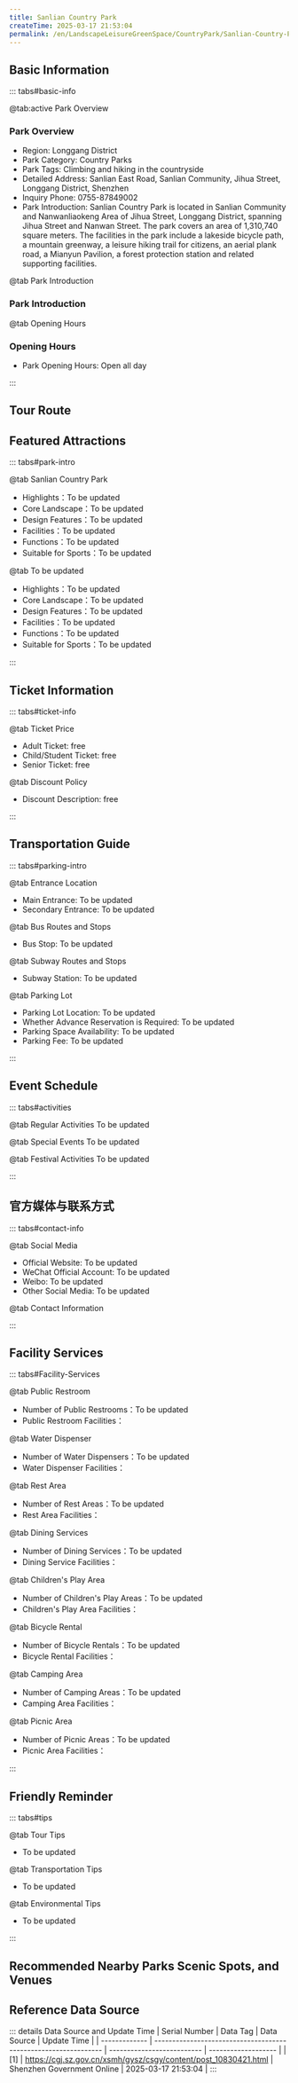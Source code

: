 ```yaml
---
title: Sanlian Country Park
createTime: 2025-03-17 21:53:04
permalink: /en/LandscapeLeisureGreenSpace/CountryPark/Sanlian-Country-Park/
---
```



<script setup>
import ImageSwiper from '/.vuepress/theme/components/ImageSwiper.vue'
// 轮播图数据
const swiperItems = [
    {
                link: 'https://cgj.sz.gov.cn/attachment/1/1334/1334451/10830421.png',
                title: 'Sanlian Country Park',
                description: '',
                author: 'Shenzhen Government Online',
                date: '2025/03/17'
                },
  {
                link: 'https://cgj.sz.gov.cn/attachment/1/1334/1334451/10830421.png',
                title: 'Sanlian Country Park',
                description: '',
                author: 'Shenzhen Government Online',
                date: '2025/03/17'
                }
]
// 配置项
const swiperConfig = {
  height: 500,
  showInfo: true
}
</script>
<!-- 轮播图组件 -->
<ImageSwiper :items="swiperItems" :config="swiperConfig" />



## Basic Information

::: tabs#basic-info

@tab:active Park Overview
### Park Overview
- Region: Longgang District
- Park Category: Country Parks
- Park Tags: Climbing and hiking in the countryside
- Detailed Address: Sanlian East Road, Sanlian Community, Jihua Street, Longgang District, Shenzhen
- Inquiry Phone: 0755-87849002
- Park Introduction: Sanlian Country Park is located in Sanlian Community and Nanwanliaokeng Area of Jihua Street, Longgang District, spanning Jihua Street and Nanwan Street. The park covers an area of 1,310,740 square meters. The facilities in the park include a lakeside bicycle path, a mountain greenway, a leisure hiking trail for citizens, an aerial plank road, a Mianyun Pavilion, a forest protection station and related supporting facilities.

@tab Park Introduction
### Park Introduction
@tab Opening Hours
### Opening Hours
- Park Opening Hours: Open all day

:::

## Tour Route
<ImageCard
image="https://cgj.sz.gov.cn/attachment/1/1334/1334456/10830421.jpg"
title="Sanlian Country Park游玩路径图"
description="游玩路径示意图"
/>



## Featured Attractions

::: tabs#park-intro

@tab Sanlian Country Park
<ImageCard
image="https://cgj.sz.gov.cn/images/index20230710_1.png"
    title="Sanlian Country Park"
    description="The main entrance square of the park is about 6,940 square meters. The greenways around the mountains and around the lake in the park are the best places for jogging. The more than 1,000-meter-long aerial plank road has a sea of purple flowers at your feet. The rotating landscape platform - Mianyun Pavilion is also a great place to climb up and enjoy the scenery. From here, you can see the mountains and the bustling city landscape. The sunny lawn, or a piece of grass to sit on, allows you to enjoy the slow time in the suburbs of the city. It is very suitable for camping, kite flying, football, and badminton with friends and family."
    date=""
    author="Shenzhen Government Online"
/>


- Highlights：To be updated
- Core Landscape：To be updated
- Design Features：To be updated
- Facilities：To be updated
- Functions：To be updated
- Suitable for Sports：To be updated

@tab To be updated
<ImageCard
image="https://cgj.sz.gov.cn/images/index20230710_1.png"
    title="Sanlian Country Park"
    description="The main entrance square of the park is about 6,940 square meters. The greenways around the mountains and around the lake in the park are the best places for jogging. The more than 1,000-meter-long aerial plank road has a sea of purple flowers at your feet. The rotating landscape platform - Mianyun Pavilion is also a great place to climb up and enjoy the scenery. From here, you can see the mountains and the bustling city landscape. The sunny lawn, or a piece of grass to sit on, allows you to enjoy the slow time in the suburbs of the city. It is very suitable for camping, kite flying, football, and badminton with friends and family."
    date=""
    author="Shenzhen Government Online"
/>


- Highlights：To be updated
- Core Landscape：To be updated
- Design Features：To be updated
- Facilities：To be updated
- Functions：To be updated
- Suitable for Sports：To be updated

:::

## Ticket Information

::: tabs#ticket-info

@tab Ticket Price
- Adult Ticket: free
- Child/Student Ticket: free
- Senior Ticket: free

@tab Discount Policy
- Discount Description: free

:::

## Transportation Guide

::: tabs#parking-intro

@tab Entrance Location
- Main Entrance: To be updated
- Secondary Entrance: To be updated

@tab Bus Routes and Stops
- Bus Stop: To be updated

@tab Subway Routes and Stops
- Subway Station: To be updated

@tab Parking Lot
- Parking Lot Location: To be updated
- Whether Advance Reservation is Required: To be updated
- Parking Space Availability: To be updated
- Parking Fee: To be updated

:::

## Event Schedule

::: tabs#activities

@tab Regular Activities
To be updated

@tab Special Events
To be updated

@tab Festival Activities
To be updated

:::

## 官方媒体与联系方式

::: tabs#contact-info

@tab Social Media
- Official Website: To be updated
- WeChat Official Account: To be updated
- Weibo: To be updated
- Other Social Media: To be updated

@tab Contact Information

:::

## Facility Services

::: tabs#Facility-Services

@tab Public Restroom
- Number of Public Restrooms：To be updated
- Public Restroom Facilities：

@tab Water Dispenser
- Number of Water Dispensers：To be updated
- Water Dispenser Facilities：

@tab Rest Area
- Number of Rest Areas：To be updated
- Rest Area Facilities：

@tab Dining Services
- Number of Dining Services：To be updated
- Dining Service Facilities：

@tab Children's Play Area
- Number of Children's Play Areas：To be updated
- Children's Play Area Facilities：

@tab Bicycle Rental
- Number of Bicycle Rentals：To be updated
- Bicycle Rental Facilities：

@tab Camping Area
- Number of Camping Areas：To be updated
- Camping Area Facilities：

@tab Picnic Area
- Number of Picnic Areas：To be updated
- Picnic Area Facilities：

:::

## Friendly Reminder

::: tabs#tips

@tab Tour Tips
- To be updated

@tab Transportation Tips
- To be updated

@tab Environmental Tips
- To be updated

:::

## Recommended Nearby Parks Scenic Spots, and Venues

<CardGrid>
  <ImageCard
        image="https://cgj.sz.gov.cn/attachment/1/1333/1333735/10829507.jpg"
        title="Luohu-Children's Park"
        description="Introduction to the Park Shenzhen Children's Park is located at No. 12 Tongle Road, Luohu District, with an area of 6.06 hectares. It was built and opened to to"
        href="/en/SpecializedPark/ChildrenPark/Children's-Park/"
        author="Shenzhen Government Online"
        date="2025/01/02"
      />
      <ImageCard
        image="https://cgj.sz.gov.cn/attachment/1/1333/1333735/10829507.jpg"
        title="Luohu-Children's Park"
        description="Introduction to the Park Shenzhen Children's Park is located at No. 12 Tongle Road, Luohu District, with an area of 6.06 hectares. It was built and opened to to"
        href="/en/SpecializedPark/ChildrenPark/Children's-Park/"
        author="Shenzhen Government Online"
        date="2025/01/02"
      />
    </CardGrid>


## Reference Data Source

::: details Data Source and Update Time
| Serial Number | Data Tag                                                        | Data Source                | Update Time         |
| ------------- | --------------------------------------------------------------- | -------------------------- | ------------------- |
| [1]           | https://cgj.sz.gov.cn/xsmh/gysz/csgy/content/post_10830421.html | Shenzhen Government Online | 2025-03-17 21:53:04 |
:::


